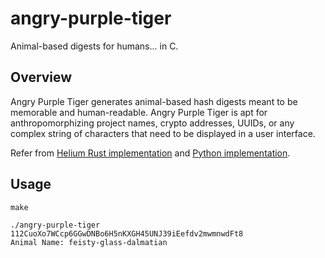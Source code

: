 # angry-purple-tiger

Animal-based digests for humans... in C.

## Overview

Angry Purple Tiger generates animal-based hash digests meant to be memorable and human-readable. Angry Purple Tiger is apt for anthropomorphizing project names, crypto addresses, UUIDs, or any complex string of characters that need to be displayed in a user interface.

Refer from [Helium Rust implementation](https://github.com/helium/angry-purple-tiger) and [Python implementation](https://github.com/evandiewald/angry-purple-tiger-py).

## Usage

```
make

./angry-purple-tiger 112CuoXo7WCcp6GGwDNBo6H5nKXGH45UNJ39iEefdv2mwmnwdFt8
Animal Name: feisty-glass-dalmatian
```
